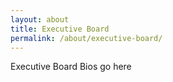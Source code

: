 ```yaml
---
layout: about
title: Executive Board
permalink: /about/executive-board/
---
```


Executive Board Bios go here